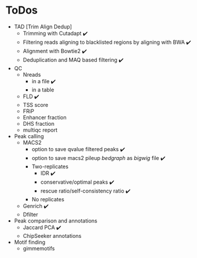 # ToDos

- TAD [Trim Align Dedup]
  - Trimming with Cutadapt :heavy_check_mark:
  - Filtering reads aligning to blacklisted regions by aligning with BWA :heavy_check_mark:
  - Alignment with Bowtie2 :heavy_check_mark:
  - Deduplication and MAQ based filtering :heavy_check_mark:
- QC
  - Nreads
    - in a file :heavy_check_mark:
    - in a table
  - FLD :heavy_check_mark:
  - TSS score
  - FRiP
  - Enhancer fraction
  - DHS fraction
  - multiqc report
- Peak calling
  - MACS2
    - option to save qvalue filtered peaks :heavy_check_mark:
    - option to save macs2 pileup *bedgraph* as *bigwig* file :heavy_check_mark:
    - Two-replicates ​
      - IDR :heavy_check_mark:
      - conservative/optimal peaks :heavy_check_mark:
      - rescue ratio/self-consistency ratio :heavy_check_mark:
    - No replicates
  - Genrich :heavy_check_mark:
  - Dfilter
- Peak comparison and annotations
  - Jaccard PCA :heavy_check_mark:
  - ChipSeeker annotations
- Motif finding
  - gimmemotifs